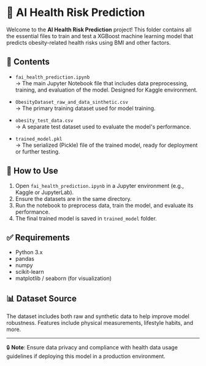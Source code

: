 # 🧠 AI Health Risk Prediction

Welcome to the **AI Health Risk Prediction** project! This folder contains all the essential files to train and test a XGBoost machine learning model that predicts obesity-related health risks using BMI and other factors.

## 📁 Contents

- `fai_health_prediction.ipynb`  
  → The main Jupyter Notebook file that includes data preprocessing, training, and evaluation of the model. Designed for Kaggle environment.

- `ObesityDataset_raw_and_data_sinthetic.csv`  
  → The primary training dataset used for model training.

- `obesity_test_data.csv`  
  → A separate test dataset used to evaluate the model's performance.

- `trained_model.pkl`  
  → The serialized (Pickle) file of the trained model, ready for deployment or further testing.

## 🧪 How to Use

1. Open `fai_health_prediction.ipynb` in a Jupyter environment (e.g., Kaggle or JupyterLab).
2. Ensure the datasets are in the same directory.
3. Run the notebook to preprocess data, train the model, and evaluate its performance.
4. The final trained model is saved in `trained_model` folder.

## ✅ Requirements

- Python 3.x
- pandas
- numpy
- scikit-learn
- matplotlib / seaborn (for visualization)

## 📊 Dataset Source

The dataset includes both raw and synthetic data to help improve model robustness. Features include physical measurements, lifestyle habits, and more.

---

🔒 **Note**: Ensure data privacy and compliance with health data usage guidelines if deploying this model in a production environment.

